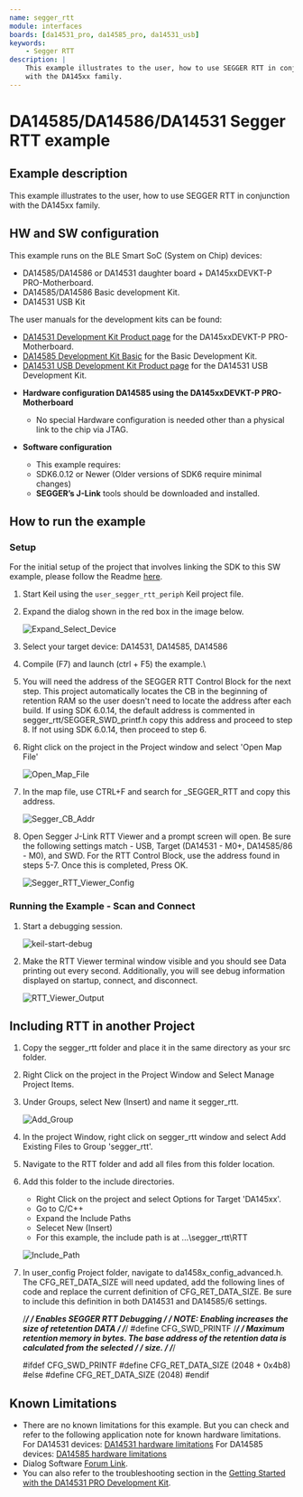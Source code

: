 ```yaml
---
name: segger_rtt
module: interfaces
boards: [da14531_pro, da14585_pro, da14531_usb]
keywords:
    - Segger RTT
description: |
    This example illustrates to the user, how to use SEGGER RTT in conjunction
    with the DA145xx family.
---
```


# DA14585/DA14586/DA14531 Segger RTT example

## Example description

This example illustrates to the user, how to use SEGGER RTT in conjunction with the DA145xx family. 
	

## HW and SW configuration
This example runs on the BLE Smart SoC (System on Chip) devices:
- DA14585/DA14586 or DA14531 daughter board + DA145xxDEVKT-P PRO-Motherboard.
- DA14585/DA14586 Basic development Kit.
- DA14531 USB Kit

The user manuals for the development kits can be found:
- [DA14531 Development Kit Product page](https://www.dialog-semiconductor.com/products/da14531-development-kit-pro) for the DA145xxDEVKT-P PRO-Motherboard.
- [DA14585 Development Kit Basic](https://www.dialog-semiconductor.com/products/da14585-development-kit-basic) for the Basic Development Kit.
- [DA14531 USB Development Kit Product page](https://www.dialog-semiconductor.com/products/da14531-development-kit-usb) for the DA14531 USB Development Kit.

* **Hardware configuration DA14585 using the DA145xxDEVKT-P PRO-Motherboard**

	- No special Hardware configuration is needed other than a physical link to the chip via JTAG.
	
* **Software configuration**

	- This example requires:
    * SDK6.0.12 or Newer (Older versions of SDK6 require minimal changes)
	- **SEGGER’s J-Link** tools should be downloaded and installed.


## How to run the example

### Setup

For the initial setup of the project that involves linking the SDK to this SW example, please follow the Readme [here](https://github.com/dialog-semiconductor/BLE_SDK6_examples).

1. Start Keil using the `user_segger_rtt_periph` Keil project file.

2. Expand the dialog shown in the red box in the image below.
	
	![Expand_Select_Device](assets/Expand_Select_Device.png)

3. Select your target device: DA14531, DA14585, DA14586

4. Compile (F7) and launch (ctrl + F5) the example.\

5. You will need the address of the SEGGER RTT Control Block for the next step.  This project automatically locates the CB in the beginning of retention RAM so the user doesn't need to locate the address after each build.  If using SDK 6.0.14, the default address is commented in segger_rtt/SEGGER_SWD_printf.h copy this address and proceed to step 8.  If not using SDK 6.0.14, then proceed to step 6.

6. Right click on the project in the Project window and select 'Open Map File'
	
	![Open_Map_File](assets/Open_Map_File.png)

7. In the map file, use CTRL+F and search for _SEGGER_RTT and copy this address. 

	![Segger_CB_Addr](assets/Segger_CB_Addr.png)

8. Open Segger J-Link RTT Viewer and a prompt screen will open. Be sure the following settings match - USB, Target (DA14531 - M0+, DA14585/86 - M0), and SWD.  For the RTT Control Block, use the address found in steps 5-7. Once this is completed, Press OK.

	![Segger_RTT_Viewer_Config](assets/Segger_RTT_Viewer_Config.png)
	

### Running the Example - Scan and Connect

1. Start a debugging session.
	
	![keil-start-debug](assets/keil-start-debug-session.png)

2. Make the RTT Viewer terminal window visible and you should see Data printing out every second.  Additionally, you will see debug information displayed on startup, connect, and disconnect.
	
	![RTT_Viewer_Output](assets/RTT_Viewer_Output.png)

## Including RTT in another Project

1. Copy the segger_rtt folder and place it in the same directory as your src folder. 

2. Right Click on the project in the Project Window and Select Manage Project Items.

3. Under Groups, select New (Insert) and name it segger_rtt.  
	
	![Add_Group](assets/Add_Group.png)
	
4. In the project Window, right click on segger_rtt window and select Add Existing Files to Group 'segger_rtt'.

5.  Navigate to the RTT folder and add all files from this folder location. 

6.  Add this folder to the include directories.
	- Right Click on the project and select Options for Target 'DA145xx'.  
	- Go to C/C++
	- Expand the Include Paths
	- Selecet New (Insert)
	- For this example, the include path is at .\..\segger_rtt\RTT
	
	![Include_Path](assets/Include_Path.png)
	
7.  In user_config Project folder, navigate to da1458x_config_advanced.h.  The CFG_RET_DATA_SIZE will need updated, add the following lines of code and replace the current definition of CFG_RET_DATA_SIZE. Be sure to include this definition in both DA14531 and DA14585/6 settings.

	/****************************************************************************************************************/
	/* Enables SEGGER RTT Debugging                                                            */
	/* NOTE: Enabling increases the size of retetention DATA                                          */
	/****************************************************************************************************************/
	#define CFG_SWD_PRINTF
	/****************************************************************************************************************/
	/* Maximum retention memory in bytes. The base address of the retention data is calculated from the selected    */
	/* size.                                                                                                        */
	/****************************************************************************************************************/

	#ifdef CFG_SWD_PRINTF
		#define CFG_RET_DATA_SIZE    (2048 + 0x4b8)
	#else
		#define CFG_RET_DATA_SIZE    (2048)
	#endif 


## Known Limitations

- There are no known limitations for this example. But you can check and refer to the following 
  application note for known hardware limitations.
For DA14531 devices:
  [DA14531 hardware limitations](https://www.dialog-semiconductor.com/sites/default/files/da14531_errata_1v0.pdf)
For DA14585 devices:
  [DA14585 hardware limitations](https://www.dialog-semiconductor.com/sites/default/files/da1458x-knownlimitations_2019_01_07.pdf)
- Dialog Software [Forum Link](https://support.dialog-semiconductor.com/forums/dialog-smartbond-bluetooth-low-energy-%E2%80%93-software "Forum Link").
- You can also refer to the troubleshooting section in the [Getting Started with the DA14531 PRO Development Kit](http://lpccs-docs.dialog-semiconductor.com/UM-B-117-DA14531-Getting-Started-With-The-Pro-Development-Kit/index.html).

